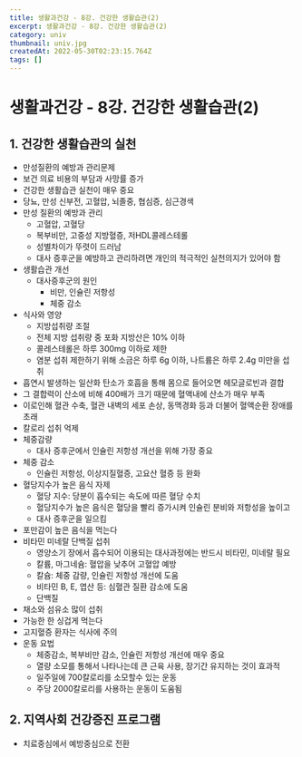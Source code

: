 ```yaml
---
title: 생활과건강 - 8강. 건강한 생활습관(2)
excerpt: 생활과건강 - 8강. 건강한 생활습관(2)
category: univ
thumbnail: univ.jpg
createdAt: 2022-05-30T02:23:15.764Z
tags: []
---
```

# 생활과건강 - 8강. 건강한 생활습관(2)

## 1. 건강한 생활습관의 실천
* 만성질환의 예방과 관리문제
* 보건 의료 비용의 부담과 사망률 증가
* 건강한 생활습관 실천이 매우 중요
* 당뇨, 만성 신부전, 고혈압, 뇌졸중, 협심증, 심근경색
* 만성 질환의 예방과 관리
	* 고혈압, 고혈당 
    * 복부비만, 고중성 지방혈증, 저HDL콜레스테롤
	* 성별차이가 뚜렷이 드러남
    * 대사 증후군을 예방하고 관리하려면 개인의 적극적인 실천의지가 있어야 함
* 생활습관 개선
	* 대사증후군의 원인
    	* 비만, 인슐린 저항성
        * 체중 감소
* 식사와 영양
	* 지방섭취량 조절
    * 전체 지방 섭취량 중 포화 지방산은 10% 이하
    * 콜레스테롤은 하루 300mg 이하로 제한
    * 염분 섭취 제한하기 위해 소금은 하루 6g 이하, 나트륨은 하루 2.4g 미만을 섭취
* 흡연시 발생하는 일산화 탄소가 호흡을 통해 몸으로 들어오면 헤모글로빈과 결합
* 그 결합력이 산소에 비해 400배가 크기 때문에 혈액내에 산소가 매우 부족
* 이로인해 혈관 수축, 혈관 내벽의 세포 손상, 동맥경화 등과 더불어 혈액순환 장애를 초래
* 칼로리 섭취 억제
* 체중감량
	* 대사 증후군에서 인슐린 저항성 개선을 위해 가장 중요
* 체중 감소
	* 인슐린 저항성, 이상지질혈증, 고요산 혈증 등 완화
* 혈당지수가 높은 음식 자제
	* 혈당 지수: 당분이 흡수되는 속도에 따른 혈당 수치
    * 혈당지수가 높은 음식은 혈당을 빨리 증가시켜 인슐린 분비와 저항성을 높이고
    * 대사 증후군을 일으킴
* 포만감이 높은 음식을 먹는다
* 비타민 미네랄 단백질 섭취
	* 영양소기 장에서 흡수되어 이용되는 대사과정에는 반드시 비타민, 미네랄 필요
    * 칼륨, 마그네슘: 혈압을 낮추어 고혈압 예방
    * 칼슘: 체중 감량, 인슐린 저항성 개선에 도움
    * 비타민 B, E, 엽산 등: 심혈관 질환 감소에 도움
    * 단백질
* 채소와 섬유소 많이 섭취
* 가능한 한 싱겁게 먹는다
* 고지혈증 환자는 식사에 주의
* 운동 요법
	* 체중감소, 복부비만 감소, 인슐린 저항성 개선에 매우 중요
    * 열량 소모를 통해서 나타나는데 큰 근육 사용, 장기간 유지하는 것이 효과적
    * 일주일에 700칼로리를 소모할수 있는 운동
    * 주당 2000칼로리를 사용하는 운동이 도움됨

## 2. 지역사회 건강증진 프로그램
* 치료중심에서 예방중심으로 전환
















